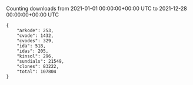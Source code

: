 
Counting downloads from 2021-01-01 00:00:00+00:00 UTC to 2021-12-28 00:00:00+00:00 UTC

```
{
    "arkode": 253,
    "cvode": 1432,
    "cvodes": 329,
    "ida": 518,
    "idas": 205,
    "kinsol": 296,
    "sundials": 21549,
    "clones": 83222,
    "total": 107804
}
```

